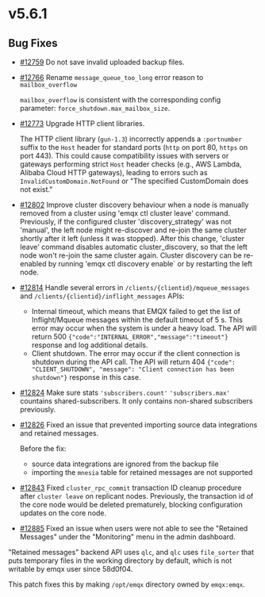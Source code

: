 # v5.6.1

## Bug Fixes

- [#12759](https://github.com/emqx/emqx/pull/12759) Do not save invalid uploaded backup files.

- [#12766](https://github.com/emqx/emqx/pull/12766) Rename `message_queue_too_long` error reason to `mailbox_overflow`

  `mailbox_overflow` is consistent with the corresponding config parameter: `force_shutdown.max_mailbox_size`.

- [#12773](https://github.com/emqx/emqx/pull/12773) Upgrade HTTP client libraries.

  The HTTP client library (`gun-1.3`) incorrectly appends a `:portnumber` suffix to the `Host` header for
  standard ports (`http` on port 80, `https` on port 443). This could cause compatibility issues with servers or
  gateways performing strict `Host` header checks (e.g., AWS Lambda, Alibaba Cloud HTTP gateways), leading to
  errors such as `InvalidCustomDomain.NotFound` or "The specified CustomDomain does not exist."

- [#12802](https://github.com/emqx/emqx/pull/12802) Improve cluster discovery behaviour when a node is manually removed from a cluster using 'emqx ctl cluster leave' command.
  Previously, if the configured cluster 'discovery_strategy' was not 'manual', the left node might re-discover and re-join the same cluster shortly after it left (unless it was stopped).
  After this change, 'cluster leave' command disables automatic cluster_discovery, so that the left node won't re-join the same cluster again. Cluster discovery can be re-enabled by running 'emqx ctl discovery enable` or by restarting the left node.

- [#12814](https://github.com/emqx/emqx/pull/12814) Handle several errors in `/clients/{clientid}/mqueue_messages` and `/clients/{clientid}/inflight_messages` APIs:

  - Internal timeout, which means that EMQX failed to get the list of Inflight/Mqueue messages within the default timeout of 5 s. This error may occur when the system is under a heavy load. The API will return 500 `{"code":"INTERNAL_ERROR","message":"timeout"}` response and log additional details.
  - Client shutdown. The error may occur if the client connection is shutdown during the API call. The API will return 404 `{"code": "CLIENT_SHUTDOWN", "message": "Client connection has been shutdown"}` response in this case.

- [#12824](https://github.com/emqx/emqx/pull/12824) Make sure stats `'subscribers.count'` `'subscribers.max'` countains shared-subscribers.
  It only contains non-shared subscribers previously.

- [#12826](https://github.com/emqx/emqx/pull/12826) Fixed an issue that prevented importing source data integrations and retained messages.

  Before the fix:

  - source data integrations are ignored from the backup file
  - importing the `mnesia` table for retained messages are not supported

- [#12843](https://github.com/emqx/emqx/pull/12843) Fixed `cluster_rpc_commit` transaction ID cleanup procedure after `cluster leave` on replicant nodes.
  Previously, the transaction id of the core node would be deleted prematurely, blocking configuration updates on the core node.

- [#12885](https://github.com/emqx/emqx/pull/12885) Fixed an issue when users were not able to see the "Retained Messages" under the "Monitoring" menu in the admin dashboard.

"Retained messages" backend API uses `qlc`, and `qlc` uses `file_sorter` that puts temporary files in the working directory by default, which is not writable by emqx user since 58d0f04.

This patch fixes this by making `/opt/emqx` directory owned by `emqx:emqx`.
